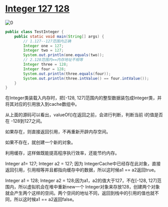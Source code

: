 ﻿# [Integer 127 128](https://www.cnblogs.com/ynxiyan/p/17076741.html)

![0](https://note.youdao.com/yws/public/resource/e486870684087b1e7c113a54a3de3278/xmlnote/4429939AFFEF42948439AAF0B3462581/10004)

```java
public class TestInteger {
    public static void main(String[] args) {
        // 1.127--127范围内正确 	
        Integer one = 127;
        Integer two = 127;
        System.out.println(one.equals(two));
        // 2.128范围内==内存地址不相等
        Integer three = 128;
        Integer four = 128;
        System.out.println(three.equals(four));
        System.out.println(three.intValue() == four.intValue());
    }
}
```

在Integer类装载入内存时，把[-128, 127]范围内的整型数据装包成Integer类，并将其对应的引用放入到cache数组中。

从上面的源码可以看出，valueOf()在返回之前，会进行判断，判断当前 i的值是否在 -128到127之间。

如果存在，则直接返回引用，不再重新开辟内存空间。

如果不存在，就创建一个新的对象。

利用缓存，这样做既能提高程序执行效率，还能节约内存。

Integer a1= 127; Integer a2 = 127; 因为 IntegerCache中已经存在此对象，直接返回引用，引用相等并且都指向缓存中的数据，所以这时候a1 == a2返回true。

Integer a1 = 128; Integer a2 = 128;因为a1，a2的值大于127，不在[-128, 127]范围内，所以虚拟机会在堆中重新new一个 Integer对象来存放128，创建两个对象就会产生两个这样的空间。两个空间的地址不同，返回到栈中的引用的值也就不同，所以这时候a1 == a2返回false。